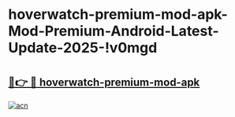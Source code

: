 # hoverwatch-premium-mod-apk-Mod-Premium-Android-Latest-Update-2025-!v0mgd

# <h2><a href="https://bywnkn.esa.edu.pl?title=hoverwatch-premium-mod-apk&ref=v0mgd">🔗👉 🔴 hoverwatch-premium-mod-apk</a></h2>

[![acn](https://github.com/user-attachments/assets/0f9c940e-d8b0-45ae-aac7-cd30a18b3e1c)](https://bywnkn.esa.edu.pl?title=hoverwatch-premium-mod-apk&ref=v0mgd)

